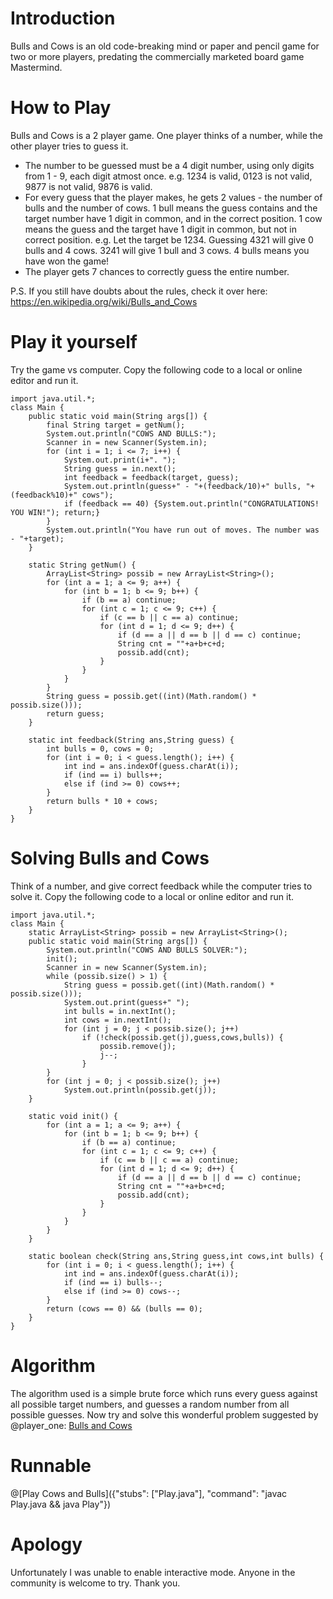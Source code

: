 # Introduction
Bulls and Cows is an old code-breaking mind or paper and pencil game for two or more players, predating the commercially marketed board game Mastermind.
# How to Play
Bulls and Cows is a 2 player game. One player thinks of a number, while the other player tries to guess it. 
- The number to be guessed must be a 4 digit number, using only digits from 1 - 9, each digit atmost once. e.g. 1234 is valid, 0123 is not valid, 9877 is not valid, 9876 is valid.
- For every guess that the player makes, he gets 2 values - the number of bulls and the number of cows. 1 bull means the guess contains and the target number have 1 digit in common, and in the correct position. 1 cow means the guess and the target have 1 digit in common, but not in correct position. e.g. Let the target be 1234. Guessing 4321 will give 0 bulls and 4 cows. 3241 will give 1 bull and 3 cows. 4 bulls means you have won the game!
- The player gets 7 chances to correctly guess the entire number.

P.S. If you still have doubts about the rules, check it over here: https://en.wikipedia.org/wiki/Bulls_and_Cows

# Play it yourself
Try the game vs computer. Copy the following code to a local or online editor and run it.
```
import java.util.*;
class Main {
    public static void main(String args[]) {
        final String target = getNum();
        System.out.println("COWS AND BULLS:");
        Scanner in = new Scanner(System.in);
        for (int i = 1; i <= 7; i++) {
            System.out.print(i+". ");
            String guess = in.next();
            int feedback = feedback(target, guess);
            System.out.println(guess+" - "+(feedback/10)+" bulls, "+(feedback%10)+" cows");
            if (feedback == 40) {System.out.println("CONGRATULATIONS! YOU WIN!"); return;}
        }
        System.out.println("You have run out of moves. The number was - "+target);
    }

    static String getNum() {
        ArrayList<String> possib = new ArrayList<String>();
        for (int a = 1; a <= 9; a++) { 
            for (int b = 1; b <= 9; b++) {
                if (b == a) continue;
                for (int c = 1; c <= 9; c++) {
                    if (c == b || c == a) continue;
                    for (int d = 1; d <= 9; d++) {
                        if (d == a || d == b || d == c) continue;
                        String cnt = ""+a+b+c+d;
                        possib.add(cnt);
                    }
                }
            }
        }
        String guess = possib.get((int)(Math.random() * possib.size()));
        return guess;
    }

    static int feedback(String ans,String guess) {
        int bulls = 0, cows = 0;
        for (int i = 0; i < guess.length(); i++) {
            int ind = ans.indexOf(guess.charAt(i));
            if (ind == i) bulls++;
            else if (ind >= 0) cows++;
        }
        return bulls * 10 + cows;
    }
}
```

# Solving Bulls and Cows
Think of a number, and give correct feedback while the computer tries to solve it. Copy the following code to a local or online editor and run it.
```
import java.util.*;
class Main {
    static ArrayList<String> possib = new ArrayList<String>();
    public static void main(String args[]) {
        System.out.println("COWS AND BULLS SOLVER:");
        init();
        Scanner in = new Scanner(System.in);
        while (possib.size() > 1) {
            String guess = possib.get((int)(Math.random() * possib.size()));
            System.out.print(guess+" ");
            int bulls = in.nextInt();
            int cows = in.nextInt();
            for (int j = 0; j < possib.size(); j++)
                if (!check(possib.get(j),guess,cows,bulls)) {
                    possib.remove(j);
                    j--;
                }
        }
        for (int j = 0; j < possib.size(); j++)
            System.out.println(possib.get(j));
    }
    
    static void init() {
        for (int a = 1; a <= 9; a++) { 
            for (int b = 1; b <= 9; b++) {
                if (b == a) continue;
                for (int c = 1; c <= 9; c++) {
                    if (c == b || c == a) continue;
                    for (int d = 1; d <= 9; d++) {
                        if (d == a || d == b || d == c) continue;
                        String cnt = ""+a+b+c+d;
                        possib.add(cnt);
                    }
                }
            }
        }
    }
    
    static boolean check(String ans,String guess,int cows,int bulls) {
        for (int i = 0; i < guess.length(); i++) {
            int ind = ans.indexOf(guess.charAt(i));
            if (ind == i) bulls--;
            else if (ind >= 0) cows--;
        }
        return (cows == 0) && (bulls == 0);
    }
}
```

# Algorithm

The algorithm used is a simple brute force which runs every guess against all possible target numbers, and guesses a random number from all possible guesses. Now try and solve this wonderful problem suggested by @player_one: [Bulls and Cows](https://www.codingame.com/training/expert/bulls-and-cows)

# Runnable

@[Play Cows and Bulls]({"stubs": ["Play.java"], "command": "javac Play.java && java Play"})

# Apology

Unfortunately I was unable to enable interactive mode. Anyone in the community is welcome to try. Thank you.
